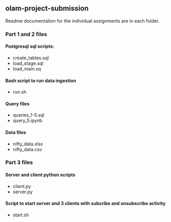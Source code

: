## olam-project-submission
Readme documentation for the individual assignments are in each folder.

### Part 1 and 2 files
#### Postgresql sql scripts:
- create_tables.sql
- load_stage.sql
- load_main.sq

#### Bash script to run data ingestion
- run.sh

#### Query files
- queries_1-5.sql
- query_5.ipynb

#### Data files
- nifty_data.xlsx
- nifty_data.csv

### Part 3 files
#### Server and client python scripts
- client.py
- server.py

#### Script to start server and 3 clients with subcribe and unsubscribe activity
- start.sh


